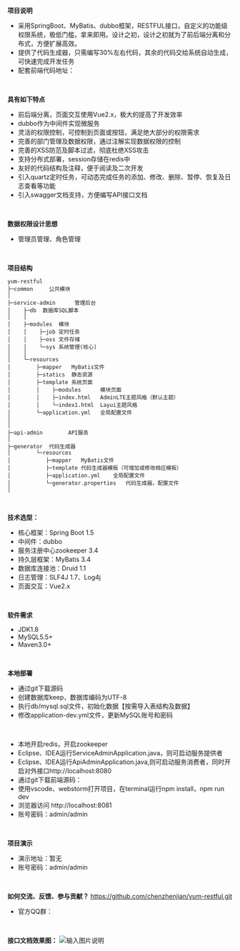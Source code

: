 **项目说明** 
- 采用SpringBoot、MyBatis、dubbo框架，RESTFUL接口，自定义的功能级权限系统，极低门槛，拿来即用。设计之初，设计之初就为了前后端分离和分布式，方便扩展高效。
- 提供了代码生成器，只需编写30%左右代码，其余的代码交给系统自动生成，可快速完成开发任务
- 配套前端代码地址：
<br>

**具有如下特点** 
- 前后端分离，页面交互使用Vue2.x，极大的提高了开发效率
- dubbo作为中间件实现微服务
- 灵活的权限控制，可控制到页面或按钮，满足绝大部分的权限需求
- 完善的部门管理及数据权限，通过注解实现数据权限的控制
- 完善的XSS防范及脚本过滤，彻底杜绝XSS攻击
- 支持分布式部署，session存储在redis中
- 友好的代码结构及注释，便于阅读及二次开发
- 引入quartz定时任务，可动态完成任务的添加、修改、删除、暂停、恢复及日志查看等功能
- 引入swagger文档支持，方便编写API接口文档

<br>

**数据权限设计思想** 
- 管理员管理、角色管理

<br> 

**项目结构** 
```
yum-restful
├─common     公共模块
│ 
├─service-admin      管理后台
│    ├─db  数据库SQL脚本
│    │ 
│    ├─modules  模块
│    │    ├─job 定时任务
│    │    ├─oss 文件存储
│    │    └─sys 系统管理(核心)
│    │ 
│    └─resources 
│        ├─mapper   MyBatis文件
│        ├─statics  静态资源
│        ├─template 系统页面
│        │    ├─modules      模块页面
│        │    ├─index.html   AdminLTE主题风格（默认主题）
│        │    └─index1.html  Layui主题风格
│        └─application.yml   全局配置文件
│       
│ 
├─api-admin        API服务
│ 
├─generator  代码生成器
│        └─resources 
│           ├─mapper   MyBatis文件
│           ├─template 代码生成器模板（可增加或修改相应模板）
│           ├─application.yml    全局配置文件
│           └─generator.properties   代码生成器，配置文件
│
```

<br>

 **技术选型：** 
- 核心框架：Spring Boot 1.5
- 中间件：dubbo
- 服务注册中心zookeeper 3.4
- 持久层框架：MyBatis 3.4
- 数据库连接池：Druid 1.1
- 日志管理：SLF4J 1.7、Log4j
- 页面交互：Vue2.x

<br>

 **软件需求** 
- JDK1.8
- MySQL5.5+
- Maven3.0+

<br>

 **本地部署**
- 通过git下载源码
- 创建数据库keep，数据库编码为UTF-8
- 执行db/mysql.sql文件，初始化数据【按需导入表结构及数据】
- 修改application-dev.yml文件，更新MySQL账号和密码
<br>

- 本地开启redis，开启zookeeper
- Eclipse、IDEA运行ServiceAdminApplication.java，则可启动服务提供者
- Eclipse、IDEA运行ApiAdminApplication.java,则可启动服务消费者，同时开启对外接口http://localhost:8080
- 通过git下载前端源码：
- 使用vscode、webstorm打开项目，在terminal运行npm install，npm run dev
- 浏览器访问 http://localhost:8081
- 账号密码：admin/admin

<br>


 **项目演示**
- 演示地址：暂无
- 账号密码：admin/admin

<br>

**如何交流、反馈、参与贡献？** 
https://github.com/chenzhenjian/yum-restful.git
- 官方QQ群：
<br>

**接口文档效果图：** 
![输入图片说明](http://cdn.renren.io/img/c8dae596146248d8b4d0639738c2932b "在这里输入图片标题")

<br>

